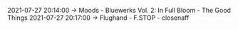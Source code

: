 2021-07-27 20:14:00 -> Moods - Bluewerks Vol. 2: In Full Bloom - The Good Things
2021-07-27 20:17:00 -> Flughand - F.STOP - closenaff
